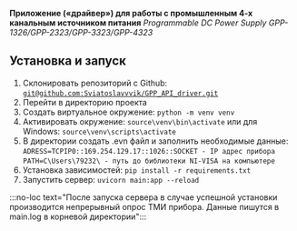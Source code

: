 **Приложение («драйвер») для работы с промышленным 4-х канальным источником питания**
*Programmable DC Power Supply
GPP-1326/GPP-2323/GPP-3323/GPP-4323*
## Установка и запуск
1. Склонировать репозиторий с Github:
[`git@github.com:Sviatoslavvvik/GPP_API_driver.git`](README.md)
2. Перейти в директорию проекта
3. Создать виртуальное окружение:
`python -m venv venv`
4. Активировать окружение:
`source\venv\bin\activate`
или для Windows:
`source\venv\scripts\activate`
5. В директории создать .evn файл и заполнить необходимые данные:
`ADRESS=TCPIP0::169.254.129.17::1026::SOCKET - IP адрес прибора`
`PATH=C\Users\79232\ - путь до библиотеки NI-VISA на компьютере`
6. Установка зависимостей:
`pip install -r requirements.txt`
7. Запустить сервер:
`uvicorn main:app --reload`

:::no-loc text="После запуска сервера в случае успешной установки производится непрерывный опрос ТМИ прибора. Данные пишутся в main.log в корневой директории":::